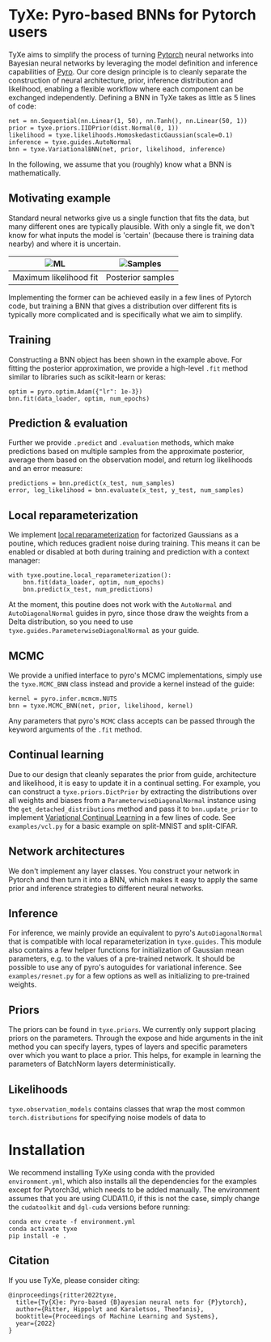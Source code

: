 # TyXe: Pyro-based BNNs for Pytorch users

TyXe aims to simplify the process of turning [Pytorch](www.pytorch.org) neural networks into Bayesian neural networks by
leveraging the model definition and inference capabilities of [Pyro](www.pyro.ai).
Our core design principle is to cleanly separate the construction of neural architecture, prior, inference distribution
and likelihood, enabling a flexible workflow where each component can be exchanged independently.
Defining a BNN in TyXe takes as little as 5 lines of code:
```
net = nn.Sequential(nn.Linear(1, 50), nn.Tanh(), nn.Linear(50, 1))
prior = tyxe.priors.IIDPrior(dist.Normal(0, 1))
likelihood = tyxe.likelihoods.HomoskedasticGaussian(scale=0.1)
inference = tyxe.guides.AutoNormal
bnn = tyxe.VariationalBNN(net, prior, likelihood, inference)
```

In the following, we assume that you (roughly) know what a BNN is mathematically.


## Motivating example
Standard neural networks give us a single function that fits the data, but many different ones are typically plausible.
With only a single fit, we don't know for what inputs the model is 'certain' (because there is training data nearby) and
where it is uncertain.

| ![ML](blob/regression_ml.png) | ![Samples](blob/regression_samples.png) |
|:---:|:---:|
| Maximum likelihood fit | Posterior samples |

Implementing the former can be achieved easily in a few lines of Pytorch code, but training a BNN that gives a
distribution over different fits is typically more complicated and is specifically what we aim to simplify.

## Training

Constructing a BNN object has been shown in the example above. 
For fitting the posterior approximation, we provide a high-level `.fit` method similar to libraries such as scikit-learn
or keras:

```
optim = pyro.optim.Adam({"lr": 1e-3})
bnn.fit(data_loader, optim, num_epochs)
```

## Prediction & evaluation

Further we provide `.predict` and `.evaluation` methods, which make predictions based on multiple samples from the approximate posterior, average them based on the observation model, and return log likelihoods and an error measure:
```
predictions = bnn.predict(x_test, num_samples)
error, log_likelihood = bnn.evaluate(x_test, y_test, num_samples)
```

## Local reparameterization

We implement [local reparameterization](https://arxiv.org/abs/1506.02557) for factorized Gaussians as a poutine, which reduces gradient noise during training.
This means it can be enabled or disabled at both during training and prediction with a context manager:
```
with tyxe.poutine.local_reparameterization():
    bnn.fit(data_loader, optim, num_epochs)
    bnn.predict(x_test, num_predictions)
```
At the moment, this poutine does not work with the `AutoNormal` and `AutoDiagonalNormal` guides in pyro, since those draw the weights from a Delta distribution, so you need to use `tyxe.guides.ParameterwiseDiagonalNormal` as your guide. 

## MCMC

We provide a unified interface to pyro's MCMC implementations, simply use the `tyxe.MCMC_BNN` class instead and provide a kernel instead of the guide:
```
kernel = pyro.infer.mcmcm.NUTS
bnn = tyxe.MCMC_BNN(net, prior, likelihood, kernel)
```
Any parameters that pyro's `MCMC` class accepts can be passed through the keyword arguments of the `.fit` method.

## Continual learning

Due to our design that cleanly separates the prior from guide, architecture and likelihood, it is easy to update it in a continual setting.
For example, you can construct a `tyxe.priors.DictPrior` by extracting the distributions over all weights and biases from a `ParameterwiseDiagonalNormal` instance using the `get_detached_distributions` method and pass it to `bnn.update_prior` to implement [Variational Continual Learning](https://arxiv.org/abs/1710.10628) in a few lines of code.
See `examples/vcl.py` for a basic example on split-MNIST and split-CIFAR. 

## Network architectures

We don't implement any layer classes.
You construct your network in Pytorch and then turn it into a BNN, which makes it easy to apply the same prior and inference strategies to different neural networks.
  
## Inference

For inference, we mainly provide an equivalent to pyro's `AutoDiagonalNormal` that is compatible with local reparameterization in `tyxe.guides`.
This module also contains a few helper functions for initialization of Gaussian mean parameters, e.g. to the values of a pre-trained network.
It should be possible to use any of pyro's autoguides for variational inference.
See `examples/resnet.py` for a few options as well as initializing to pre-trained weights.   

## Priors

The priors can be found in `tyxe.priors`.
We currently only support placing priors on the parameters.
Through the expose and hide arguments in the init method you can specify layers, types of layers and specific parameters over which you want to place a prior.
This helps, for example in learning the parameters of BatchNorm layers deterministically.
 

## Likelihoods

`tyxe.observation_models` contains classes that wrap the most common `torch.distributions` for specifying noise models of data to   


# Installation

We recommend installing TyXe using conda with the provided `environment.yml`, which also installs all the dependencies for the examples except for Pytorch3d, which needs to be added manually.
The environment assumes that you are using CUDA11.0, if this is not the case, simply change the `cudatoolkit` and `dgl-cuda` versions before running:
```
conda env create -f environment.yml
conda activate tyxe
pip install -e .
```

## Citation
If you use TyXe, please consider citing:
```
@inproceedings{ritter2022tyxe,
  title={Ty{X}e: Pyro-based {B}ayesian neural nets for {P}ytorch},
  author={Ritter, Hippolyt and Karaletsos, Theofanis},
  booktitle={Proceedings of Machine Learning and Systems},
  year={2022}
}
```
